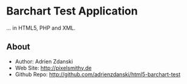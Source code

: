 Barchart Test Application
=========================

... in HTML5, PHP and XML.

About
-----
* Author:            Adrien Zdanski
* Web Site:          http://pixelsmithy.de
* Github Repo:       http://github.com/adrienzdanski/html5-barchart-test
